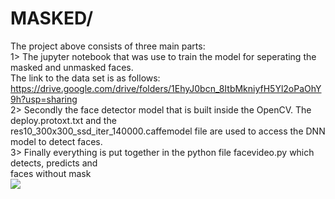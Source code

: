 # MASKED/
The project above consists of three main parts:\
1> The jupyter notebook that was use to train the model for seperating the masked and unmasked faces.\
   The link to the data set is as follows:\
   https://drive.google.com/drive/folders/1EhyJ0bcn_8ItbMkniyfH5Yl2oPaOhY9h?usp=sharing \
2> Secondly the face detector model that is built inside the OpenCV. The deploy.protoxt.txt and the \
   res10_300x300_ssd_iter_140000.caffemodel file are used to access the DNN model to detect faces.\
3> Finally everything is put together in the python file facevideo.py which detects, predicts and\
   faces without mask\
   <img src="https://imgur.com/a/n2fZYj7">
   
